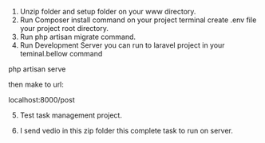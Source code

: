 1. Unzip folder and setup folder on your www directory.
2. Run Composer install  command on your project terminal  create .env file your project root directory.
3. Run php artisan migrate command.
4. Run Development Server
you can run to laravel project in your teminal.bellow command

php artisan serve

then make to url:

localhost:8000/post

5. Test task management project. 

6. I send vedio in this zip folder this complete task to run on server.
